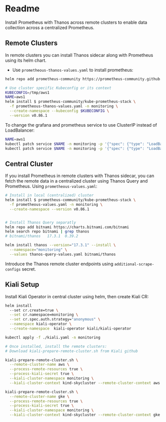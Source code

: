 # Readme

Install Prometheus with Thanos across remote clusters to enable data collection across a centralized Prometheus.

## Remote Clusters

In remote clusters you can install Thanos sidecar along with Prometheus using its helm chart.

- Use `prometheous-thanos-values.yaml` to install prometheus:

```bash
helm repo add prometheus-community https://prometheus-community.github.io/helm-charts

# Use cluster specific Kubeconfig or its context
KUBECONFIG=/tmp/aws1
NAME=aws1
helm install $ prometheus-community/kube-prometheus-stack \
  -f prometheous-thanos-values.yaml -n monitoring \
  --create-namespace --kubeconfig $KUBECONFIG \
  --version v0.86.1
```

To change the grafana and prometheus service to use ClusterIP instead of LoadBalancer:

```bash
NAME=aws1
kubectl patch service $NAME -n monitoring -p '{"spec": {"type": "LoadBalancer"}}'
kubectl patch service $NAME -n monitoring -p '{"spec": {"type": "LoadBalancer"}}'
```

## Central Cluster

If you install Prometheus in remote clusters with Thanos sidecar, you can fetch the remote data in a centralized cluster using Thanos Query and Prometheus. Using `prometheous-values.yaml`:

```bash
# Install in local (centralized) cluster
helm install $ prometheus-community/kube-prometheus-stack \
  -f prometheous-values.yaml -n monitoring \
  --create-namespace --version v0.86.1


# Install Thanos Query separatly
helm repo add bitnami https://charts.bitnami.com/bitnami
helm search repo bitnami | grep thanos
# bitnami/thanos   17.3.1  0.39.2

helm install thanos --version="17.3.1" --install \
  --namespace="monitoring" \
  --values thanos-query-values.yaml bitnami/thanos
```

Introduce the Thanos remote cluster endpoints using `additional-scrape-configs` secret.


## Kiali Setup

Install Kiali Operator in central cluster using helm, then create Kiali CR:

```bash
helm install     
  --set cr.create=true \
  --set cr.namespace=monitoring \
  --set cr.spec.auth.strategy="anonymous" \
  --namespace kiali-operator \
  --create-namespace  kiali-operator kiali/kiali-operator

kubectl apply -f ./kiali.yaml -n monitoring

# Once installed, install the remote clusters:
# Download kiali-prepare-remote-cluster.sh from Kiali github

kiali-prepare-remote-cluster.sh \
  --remote-cluster-name aws \
  --process-remote-resources true \
  --process-kiali-secret true \
  --kiali-cluster-namespace monitoring \
  --kiali-cluster-context kind-skycluster --remote-cluster-context aws

kiali-prepare-remote-cluster.sh \
  --remote-cluster-name gke \
  --process-remote-resources true \
  --process-kiali-secret true \
  --kiali-cluster-namespace monitoring \
  --kiali-cluster-context kind-skycluster --remote-cluster-context gke
```